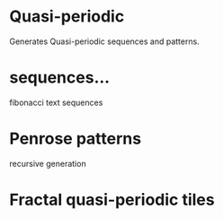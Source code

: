 # Quasi-periodic
Generates Quasi-periodic sequences and patterns.

# sequences...
fibonacci text sequences

# Penrose patterns
recursive generation

# Fractal quasi-periodic tiles
